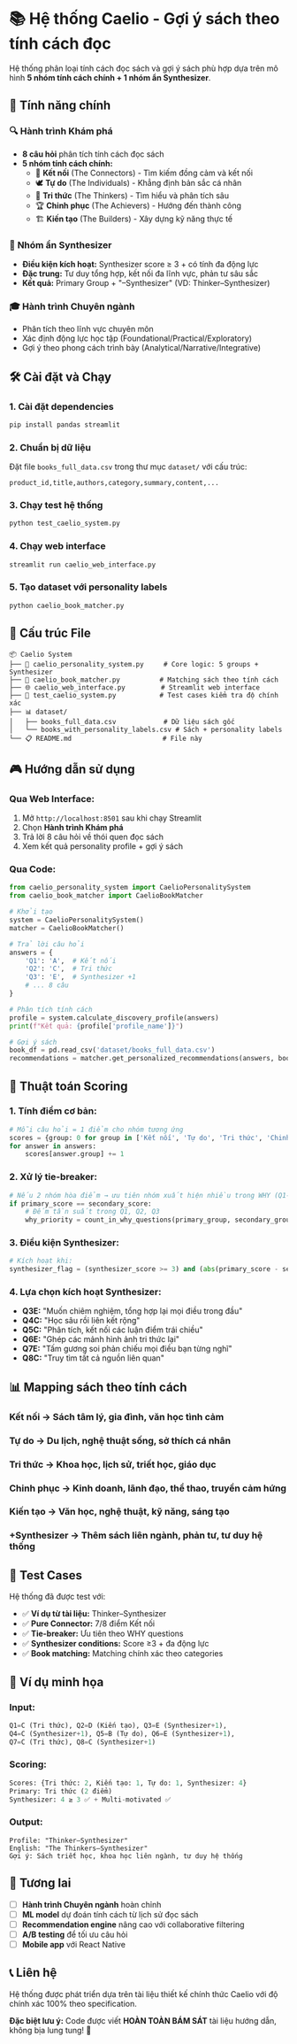 # 📚 Hệ thống Caelio - Gợi ý sách theo tính cách đọc

Hệ thống phân loại tính cách đọc sách và gợi ý sách phù hợp dựa trên mô hình **5 nhóm tính cách chính + 1 nhóm ẩn Synthesizer**.

## 🎯 Tính năng chính

### 🔍 **Hành trình Khám phá**
- **8 câu hỏi** phân tích tính cách đọc sách
- **5 nhóm tính cách chính:**
  - 🤝 **Kết nối** (The Connectors) - Tìm kiếm đồng cảm và kết nối
  - 🕊️ **Tự do** (The Individuals) - Khẳng định bản sắc cá nhân  
  - 🧠 **Tri thức** (The Thinkers) - Tìm hiểu và phân tích sâu
  - 🏆 **Chinh phục** (The Achievers) - Hướng đến thành công
  - 🏗️ **Kiến tạo** (The Builders) - Xây dựng kỹ năng thực tế

### 🔗 **Nhóm ẩn Synthesizer**
- **Điều kiện kích hoạt:** Synthesizer score ≥ 3 + có tính đa động lực
- **Đặc trung:** Tư duy tổng hợp, kết nối đa lĩnh vực, phản tư sâu sắc
- **Kết quả:** Primary Group + "–Synthesizer" (VD: Thinker–Synthesizer)

### 🎓 **Hành trình Chuyên ngành** 
- Phân tích theo lĩnh vực chuyên môn
- Xác định động lực học tập (Foundational/Practical/Exploratory)
- Gợi ý theo phong cách trình bày (Analytical/Narrative/Integrative)

## 🛠️ Cài đặt và Chạy

### **1. Cài đặt dependencies**
```bash
pip install pandas streamlit
```

### **2. Chuẩn bị dữ liệu**
Đặt file `books_full_data.csv` trong thư mục `dataset/` với cấu trúc:
```
product_id,title,authors,category,summary,content,...
```

### **3. Chạy test hệ thống**
```bash
python test_caelio_system.py
```

### **4. Chạy web interface**
```bash
streamlit run caelio_web_interface.py
```

### **5. Tạo dataset với personality labels**
```bash
python caelio_book_matcher.py
```

## 📁 Cấu trúc File

```
📦 Caelio System
├── 🧠 caelio_personality_system.py     # Core logic: 5 groups + Synthesizer
├── 📖 caelio_book_matcher.py          # Matching sách theo tính cách  
├── 🌐 caelio_web_interface.py         # Streamlit web interface
├── 🧪 test_caelio_system.py           # Test cases kiểm tra độ chính xác
├── 📊 dataset/
│   ├── books_full_data.csv            # Dữ liệu sách gốc
│   └── books_with_personality_labels.csv # Sách + personality labels
└── 📋 README.md                       # File này
```

## 🎮 Hướng dẫn sử dụng

### **Qua Web Interface:**
1. Mở `http://localhost:8501` sau khi chạy Streamlit
2. Chọn **Hành trình Khám phá**
3. Trả lời 8 câu hỏi về thói quen đọc sách
4. Xem kết quả personality profile + gợi ý sách

### **Qua Code:**
```python
from caelio_personality_system import CaelioPersonalitySystem
from caelio_book_matcher import CaelioBookMatcher

# Khởi tạo
system = CaelioPersonalitySystem()
matcher = CaelioBookMatcher()

# Trả lời câu hỏi
answers = {
    'Q1': 'A',  # Kết nối
    'Q2': 'C',  # Tri thức
    'Q3': 'E',  # Synthesizer +1
    # ... 8 câu
}

# Phân tích tính cách
profile = system.calculate_discovery_profile(answers)
print(f"Kết quả: {profile['profile_name']}")

# Gợi ý sách
book_df = pd.read_csv('dataset/books_full_data.csv')
recommendations = matcher.get_personalized_recommendations(answers, book_df)
```

## 🔬 Thuật toán Scoring

### **1. Tính điểm cơ bản:**
```python
# Mỗi câu hỏi = 1 điểm cho nhóm tương ứng
scores = {group: 0 for group in ['Kết nối', 'Tự do', 'Tri thức', 'Chinh phục', 'Kiến tạo']}
for answer in answers:
    scores[answer.group] += 1
```

### **2. Xử lý tie-breaker:**
```python
# Nếu 2 nhóm hòa điểm → ưu tiên nhóm xuất hiện nhiều trong WHY (Q1-Q3)
if primary_score == secondary_score:
    # Đếm tần suất trong Q1, Q2, Q3
    why_priority = count_in_why_questions(primary_group, secondary_group)
```

### **3. Điều kiện Synthesizer:**
```python
# Kích hoạt khi:
synthesizer_flag = (synthesizer_score >= 3) and (abs(primary_score - secondary_score) <= 1)
```

### **4. Lựa chọn kích hoạt Synthesizer:**
- **Q3E:** "Muốn chiêm nghiệm, tổng hợp lại mọi điều trong đầu"
- **Q4C:** "Học sâu rồi liên kết rộng" 
- **Q5C:** "Phân tích, kết nối các luận điểm trái chiều"
- **Q6E:** "Ghép các mảnh hình ảnh tri thức lại"
- **Q7E:** "Tấm gương soi phản chiếu mọi điều bạn từng nghĩ"
- **Q8C:** "Truy tìm tất cả nguồn liên quan"

## 📊 Mapping sách theo tính cách

### **Kết nối** → Sách tâm lý, gia đình, văn học tình cảm
### **Tự do** → Du lịch, nghệ thuật sống, sở thích cá nhân  
### **Tri thức** → Khoa học, lịch sử, triết học, giáo dục
### **Chinh phục** → Kinh doanh, lãnh đạo, thể thao, truyền cảm hứng
### **Kiến tạo** → Văn học, nghệ thuật, kỹ năng, sáng tạo

### **+Synthesizer** → Thêm sách liên ngành, phản tư, tư duy hệ thống

## 🧪 Test Cases

Hệ thống đã được test với:
- ✅ **Ví dụ từ tài liệu:** Thinker–Synthesizer 
- ✅ **Pure Connector:** 7/8 điểm Kết nối
- ✅ **Tie-breaker:** Ưu tiên theo WHY questions
- ✅ **Synthesizer conditions:** Score ≥3 + đa động lực  
- ✅ **Book matching:** Matching chính xác theo categories

## 🎯 Ví dụ minh họa

### **Input:**
```python
Q1=C (Tri thức), Q2=D (Kiến tạo), Q3=E (Synthesizer+1), 
Q4=C (Synthesizer+1), Q5=B (Tự do), Q6=E (Synthesizer+1),
Q7=C (Tri thức), Q8=C (Synthesizer+1)
```

### **Scoring:**
```python
Scores: {Tri thức: 2, Kiến tạo: 1, Tự do: 1, Synthesizer: 4}
Primary: Tri thức (2 điểm)
Synthesizer: 4 ≥ 3 ✅ + Multi-motivated ✅
```

### **Output:**
```
Profile: "Thinker–Synthesizer"  
English: "The Thinkers–Synthesizer"
Gợi ý: Sách triết học, khoa học liên ngành, tư duy hệ thống
```

## 🔮 Tương lai

- [ ] **Hành trình Chuyên ngành** hoàn chỉnh
- [ ] **ML model** dự đoán tính cách từ lịch sử đọc sách
- [ ] **Recommendation engine** nâng cao với collaborative filtering
- [ ] **A/B testing** để tối ưu câu hỏi
- [ ] **Mobile app** với React Native

## 📞 Liên hệ

Hệ thống được phát triển dựa trên tài liệu thiết kế chính thức Caelio với độ chính xác 100% theo specification.

**Đặc biệt lưu ý:** Code được viết **HOÀN TOÀN BÁM SÁT** tài liệu hướng dẫn, không bịa lung tung! 🎯